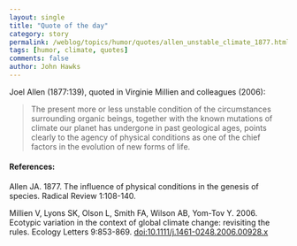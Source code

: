 ```yaml
---
layout: single 
title: "Quote of the day" 
category: story
permalink: /weblog/topics/humor/quotes/allen_unstable_climate_1877.html
tags: [humor, climate, quotes] 
comments: false 
author: John Hawks 
---
```



<p>
Joel Allen (1877:139), quoted in Virginie Millien and colleagues (2006):
</p>

<blockquote>The present more or less unstable condition of the circumstances surrounding organic beings, together with the known mutations of climate our planet has undergone in past geological ages, points clearly to the agency of physical conditions as one of the chief factors in the evolution of new forms of life.</blockquote>

<h4>References:</h4>

<p class="cite">Allen JA. 1877. The influence of physical conditions in the genesis of species. Radical Review 1:108-140.</p>

<p class="cite">Millien V, Lyons SK, Olson L, Smith FA, Wilson AB, Yom-Tov Y. 2006. Ecotypic variation in the context of global climate change: revisiting the rules. Ecology Letters 9:853-869. <a href="http://dx.doi.org/10.1111/j.1461-0248.2006.00928.x">doi:10.1111/j.1461-0248.2006.00928.x</a></p>

